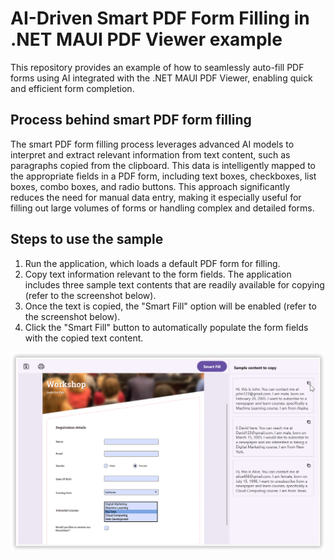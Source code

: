 # AI-Driven Smart PDF Form Filling in .NET MAUI PDF Viewer example

This repository provides an example of how to seamlessly auto-fill PDF forms using AI integrated with the .NET MAUI PDF Viewer, enabling quick and efficient form completion.

## Process behind smart PDF form filling
The smart PDF form filling process leverages advanced AI models to interpret and extract relevant information from text content, such as paragraphs copied from the clipboard. This data is intelligently mapped to the appropriate fields in a PDF form, including text boxes, checkboxes, list boxes, combo boxes, and radio buttons. This approach significantly reduces the need for manual data entry, making it especially useful for filling out large volumes of forms or handling complex and detailed forms.

## Steps to use the sample

1. Run the application, which loads a default PDF form for filling.
2. Copy text information relevant to the form fields. The application includes three sample text contents that are readily available for copying (refer to the screenshot below).
3. Once the text is copied, the "Smart Fill" option will be enabled (refer to the screenshot below).
4. Click the "Smart Fill" button to automatically populate the form fields with the copied text content.

<img src="images/smart fill.png" width="600"/>